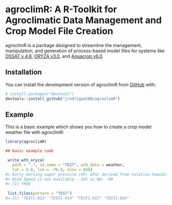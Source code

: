
<!-- README.md is generated from README.Rmd. Please edit that file -->

# agroclimR: A R-Toolkit for Agroclimatic Data Management and Crop Model File Creation

<!-- badges: start -->
<!-- badges: end -->

agroclimR is a package designed to streamline the management,
manipulation, and generation of process-based model files for systems
like [DSSAT v 4.8](https://dssat.net/), [ORYZA
v3.0](https://www.irri.org/oryza), and [Aquacrop
v6.0](https://www.fao.org/aquacrop/).

## Installation

You can install the development version of agroclimR from
[GitHub](https://github.com/) with:

``` r
# install.packages("devtools")
devtools::install_github("jrodriguez88/agroclimR")
```

## Example

This is a basic example which shows you how to create a crop model
weather file with agroclimR:

``` r
library(agroclimR)

## basic example code

 write_wth_oryza(
   path = ".", id_name = "TEST", wth_data = weather,
   lat = 3.8, lon = -76.5, elev = 650)
#> Early morning vapor pressure (VP; kPa) derived from relative humidity data
#> Wind Speed is not Available - Set as NA: -99
#> [1] TRUE
 
 list.files(pattern = "TEST")
#> [1] "TEST1.013" "TEST1.014" "TEST1.015" "TEST1.016"
```
